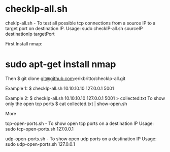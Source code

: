 # checkIp-all.sh


chekIp-all.sh - To test all possible tcp connections from a source IP to a target port on destination IP.
	Usage: sudo checkIP-all.sh sourceIP destinationIp targetPort


First Install nmap:
# sudo apt-get install nmap

Then
$ git clone git@github.com:erikbritto/checkIp-all.git


Example 1: $ checkIp-all.sh 10.10.10.10 127.0.0.1 5001

Example 2: $ checkIp-all.sh 10.10.10.10 127.0.0.1 5001 > collected.txt
           To show only the open tcp ports
           $ cat collected.txt | show-open.sh

More

tcp-open-ports.sh - To show open tcp ports on a destination IP
	Usage: sudo tcp-open-ports.sh 127.0.0.1

udp-open-ports.sh - To show open udp ports on a destination IP
	Usage: sudo udp-open-ports.sh 127.0.0.1

